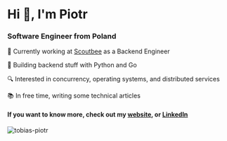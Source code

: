 <h1>Hi 👋, I'm Piotr</h1>
<h3>Software Engineer from Poland</h3>

🔭 Currently working at [Scoutbee](https://scoutbee.com/) as a Backend Engineer

🌱 Building backend stuff with Python and Go

🔍 Interested in concurrency, operating systems, and distributed services

📚 In free time, writing some technical articles

<h4 align="left">If you want to know more, check out my <a href="https://tobias-piotr.github.io/" target="_blank">website</a>, or <a href="https://linkedin.com/in/piotr-tobiasz-dev" target="_blank">LinkedIn</a></h4>

<p><img align="center" src="https://github-readme-stats.vercel.app/api/top-langs?username=tobias-piotr&show_icons=true&locale=en&layout=compact" alt="tobias-piotr" /></p>
